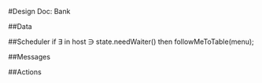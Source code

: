 #Design Doc: Bank

##Data

	
##Scheduler
	if ∃ in host ∋ state.needWaiter()
		then followMeToTable(menu);

##Messages


##Actions	

